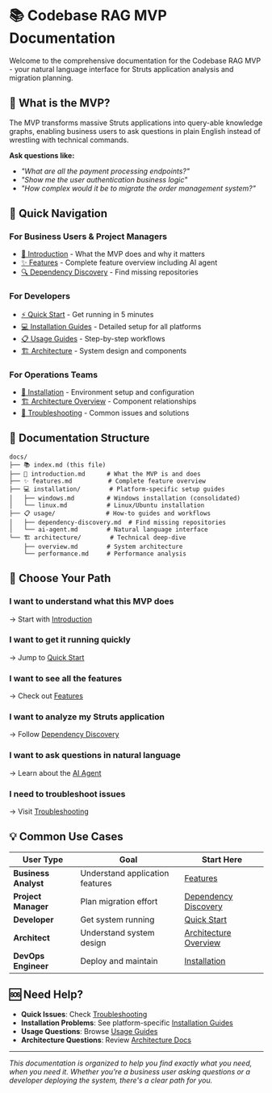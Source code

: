 # 📚 Codebase RAG MVP Documentation

Welcome to the comprehensive documentation for the Codebase RAG MVP - your natural language interface for Struts application analysis and migration planning.

## 🎯 **What is the MVP?**

The MVP transforms massive Struts applications into query-able knowledge graphs, enabling business users to ask questions in plain English instead of wrestling with technical commands.

**Ask questions like:**
- *"What are all the payment processing endpoints?"*
- *"Show me the user authentication business logic"*
- *"How complex would it be to migrate the order management system?"*

## 🚀 **Quick Navigation**

### **For Business Users & Project Managers**
- [📖 Introduction](introduction.md) - What the MVP does and why it matters
- [✨ Features](features.md) - Complete feature overview including AI agent
- [🔍 Dependency Discovery](usage/dependency-discovery.md) - Find missing repositories

### **For Developers**
- [⚡ Quick Start](../QUICKSTART.md) - Get running in 5 minutes
- [💻 Installation Guides](installation/) - Detailed setup for all platforms
- [📋 Usage Guides](usage/) - Step-by-step workflows
- [🏗️ Architecture](architecture/) - System design and components

### **For Operations Teams**
- [🔧 Installation](installation/) - Environment setup and configuration
- [🏗️ Architecture Overview](architecture/overview.md) - Component relationships
- [🚨 Troubleshooting](../TROUBLESHOOTING.md) - Common issues and solutions

## 📖 **Documentation Structure**

```
docs/
├── 📚 index.md (this file)
├── 📖 introduction.md      # What the MVP is and does
├── ✨ features.md          # Complete feature overview
├── 💻 installation/        # Platform-specific setup guides
│   ├── windows.md         # Windows installation (consolidated)
│   └── linux.md           # Linux/Ubuntu installation
├── 📋 usage/              # How-to guides and workflows
│   ├── dependency-discovery.md  # Find missing repositories
│   └── ai-agent.md        # Natural language interface
└── 🏗️ architecture/        # Technical deep-dive
    ├── overview.md        # System architecture
    └── performance.md     # Performance analysis
```

## 🎯 **Choose Your Path**

### **I want to understand what this MVP does**
→ Start with [Introduction](introduction.md)

### **I want to get it running quickly**  
→ Jump to [Quick Start](../QUICKSTART.md)

### **I want to see all the features**
→ Check out [Features](features.md)

### **I want to analyze my Struts application**
→ Follow [Dependency Discovery](usage/dependency-discovery.md)

### **I want to ask questions in natural language**
→ Learn about the [AI Agent](usage/ai-agent.md)

### **I need to troubleshoot issues**
→ Visit [Troubleshooting](../TROUBLESHOOTING.md)

## 💡 **Common Use Cases**

| User Type | Goal | Start Here |
|-----------|------|------------|
| **Business Analyst** | Understand application features | [Features](features.md) |
| **Project Manager** | Plan migration effort | [Dependency Discovery](usage/dependency-discovery.md) |
| **Developer** | Get system running | [Quick Start](../QUICKSTART.md) |
| **Architect** | Understand system design | [Architecture Overview](architecture/overview.md) |
| **DevOps Engineer** | Deploy and maintain | [Installation](installation/) |

## 🆘 **Need Help?**

- **Quick Issues**: Check [Troubleshooting](../TROUBLESHOOTING.md)
- **Installation Problems**: See platform-specific [Installation Guides](installation/)
- **Usage Questions**: Browse [Usage Guides](usage/)
- **Architecture Questions**: Review [Architecture Docs](architecture/)

---

*This documentation is organized to help you find exactly what you need, when you need it. Whether you're a business user asking questions or a developer deploying the system, there's a clear path for you.*